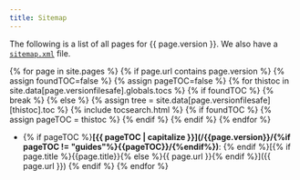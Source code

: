 ```yaml
---
title: Sitemap
---
```


The following is a list of all pages for {{ page.version }}. We also have a [`sitemap.xml`](/sitemap.xml) file.

{% for page in site.pages %}
  {% if page.url contains page.version %}
  {% assign foundTOC=false %}
  {% assign pageTOC=false %}
  {% for thistoc in site.data[page.versionfilesafe].globals.tocs %}
    {% if foundTOC %}
    {% break %}
    {% else %}
    {% assign tree = site.data[page.versionfilesafe][thistoc].toc %}
    {% include tocsearch.html %}
    {% if foundTOC %}
      {% assign pageTOC = thistoc %}
    {% endif %}
    {% endif %}
  {% endfor %}
* {% if pageTOC %}**[{{ pageTOC | capitalize }}](/{{page.version}}/{%if pageTOC != "guides"%}{{pageTOC}}/{%endif%})**: {% endif %}[{% if page.title %}{{page.title}}{% else %}{{ page.url }}{% endif %}]({{ page.url }})
  {% endif %}
{% endfor %}
